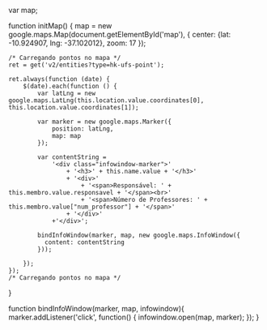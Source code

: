 var map;

function initMap() {
    map = new google.maps.Map(document.getElementById('map'), {
        center: {lat: -10.924907, lng: -37.102012},
        zoom: 17
    });

    /* Carregando pontos no mapa */
    ret = get('v2/entities?type=hk-ufs-point');

    ret.always(function (date) {
        $(date).each(function () {
            var latLng = new google.maps.LatLng(this.location.value.coordinates[0], this.location.value.coordinates[1]);

            var marker = new google.maps.Marker({
                position: latLng,
                map: map
            });

            var contentString =
                '<div class="infowindow-marker">'
                    + '<h3>' + this.name.value + '</h3>'
                    + '<div>'
                        + '<span>Responsável: ' + this.membro.value.responsavel + '</span><br>'
                        + '<span>Número de Professores: ' + this.membro.value["num_professor"] + '</span>'
                    + '</div>'
                +'</div>';

            bindInfoWindow(marker, map, new google.maps.InfoWindow({
              content: contentString
            }));

        });
    });
    /* Carregando pontos no mapa */
}

function bindInfoWindow(marker, map, infowindow){
    marker.addListener('click', function() {
        infowindow.open(map, marker);
    });
}